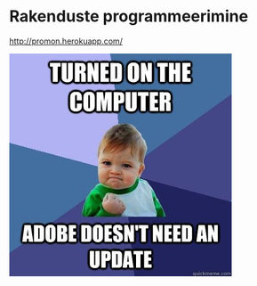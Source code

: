 # Rakenduste programmeerimine 

http://promon.herokuapp.com/

![meme](https://github.com/ArturPromon/Rakenduste-programeerimine/blob/master/memes/meme.jpg)
